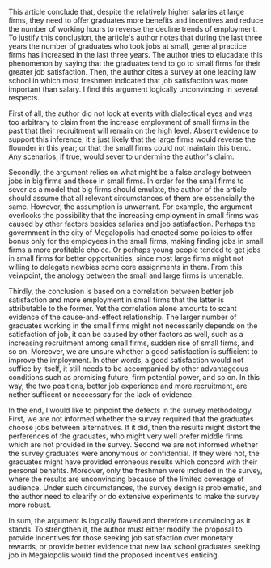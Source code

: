 This article conclude that, despite the relatively higher salaries at large firms, they need to offer graduates more benefits and incentives and reduce the number of working hours to reverse the decline trends of employment. To justify this conclusion, the article's author notes that during the last three years the number of graduates who took jobs at small, general practice firms has increased in the last three years. The author tries to elucadate this phenomenon by saying that the graduates tend to go to small firms for their greater job satisfaction.  Then, the author cites a survey at one leading law school in which most freshmen indicated that job satisfaction was more important than salary. I find this argument logically unconvincing in several respects.



First of all, the author did not look at events with dialectical eyes and was too arbitrary to claim from the increase employment of small firms in the past that their recruitment will remain on the high level. Absent evidence to support this inference, it's just likely that the large firms would reverse the flounder in this year; or that the small firms could not maintain this trend. Any scenarios, if true, would sever to undermine the author's claim.



Secondly, the argument relies on what might be a false analogy between jobs in big firms and those in small firms. In order for the small firms to sever as a model that big firms should emulate, the author of the article should assume that all relevant circumstances of them are essencially the same. However, the assumption is unwarrant. For example, the argument overlooks the possibility that the increasing employment in small firms was caused by other factors besides salaries and job satisfaction. Perhaps the government in the city of Megalopolis had enacted some policies to offer bonus only for the employees in the small firms, making finding jobs in small firms a more profitable choice. Or perhaps young people tended to get jobs in small firms for better opportunities, since most large firms might not willing to delegate newbies some core assignments in them. From this veiwpoint, the anology between the small and large firms is untenable.



Thirdly, the conclusion is based on a correlation between better job satisfaction and more employment in small firms that the latter is attributable to the former. Yet the correlation alone amounts to scant evidence of the cause-and-effect relationship. The larger number of graduates working in the small firms might not necessarily depends on the satisfaction of job, it can be caused by other factors as well, such as a increasing recruitment among small firms, sudden rise of small firms, and so on. Moreover, we are unsure whether a good satisfaction is sufficient to improve the imployment. In other words, a good satisfaction would not suffice by itself, it still needs to be accompanied by other advantageous conditions such as promising future, firm potential power, and so on. In this way, the two positions, better job experience and more recruitment, are nether sufficent or neccessary for the lack of evidence.



In the end, I would like to pinpoint the defects in the survey methodology. First, we are not informed whether the survey required that the graduates choose jobs between alternatives. If it did, then the results might distort the perferences of the graduates, who might very well prefer middle firms which are not provided in the survey.  Second we are not informed whether the survey graduates were anonymous or confidential. If they were not, the graduates might have provided erroneous results which concord with their personal benefits. Moreover, only the freshmen were included in the survey, where the results are unconvincing because of the limited coverage of audience. Under such circumstances, the survey design is problematic, and the author need to clearify or do extensive experiments to make the survey more robust.



In sum, the argument is logically flawed and therefore unconvincing as it stands. To strengthen it, the author must either modify the proposal to provide incentives for those seeking job satisfaction over monetary rewards, or provide better evidence that new law school graduates seeking job in Megalopolis would find the proposed incentives enticing.

